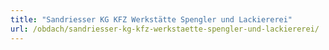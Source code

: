 ```yaml
---
title: "Sandriesser KG KFZ Werkstätte Spengler und Lackiererei"
url: /obdach/sandriesser-kg-kfz-werkstaette-spengler-und-lackiererei/
---
```

